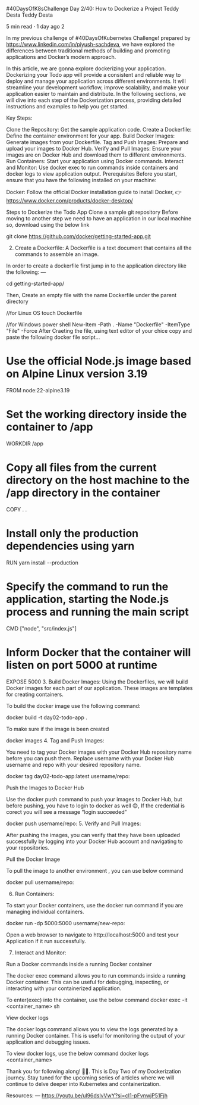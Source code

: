 #40DaysOfK8sChallenge
Day 2/40: How to Dockerize a Project
Teddy Desta
Teddy Desta

5 min read
·
1 day ago
2






In my previous challenge of #40DaysOfKubernetes Challenge! prepared by https://www.linkedin.com/in/piyush-sachdeva, we have explored the differences between traditional methods of building and promoting applications and Docker’s modern approach.

In this article, we are gonna explore dockerizing your application. Dockerizing your Todo app will provide a consistent and reliable way to deploy and manage your application across different environments. It will streamline your development workflow, improve scalability, and make your application easier to maintain and distribute. In the following sections, we will dive into each step of the Dockerization process, providing detailed instructions and examples to help you get started.

Key Steps:

Clone the Repository: Get the sample application code.
Create a Dockerfile: Define the container environment for your app.
Build Docker Images: Generate images from your Dockerfile.
Tag and Push Images: Prepare and upload your images to Docker Hub.
Verify and Pull Images: Ensure your images are on Docker Hub and download them to different environments.
Run Containers: Start your application using Docker commands.
Interact and Monitor: Use docker exec to run commands inside containers and docker logs to view application output.
Prerequisites
Before you start, ensure that you have the following installed on your machine:

Docker: Follow the official Docker installation guide to install Docker, 👉 https://www.docker.com/products/docker-desktop/

Steps to Dockerize the Todo App
Clone a sample git repository
Before moving to another step we need to have an application in our local machine so, download using the below link

git clone https://github.com/docker/getting-started-app.git

2. Create a Dockerfile: A Dockerfile is a text document that contains all the commands to assemble an image.

In order to create a dockerfile first jump in to the application directory like the following: —

cd getting-started-app/

Then, Create an empty file with the name Dockerfile under the parent directory

//for Linux OS
touch Dockerfile

//for Windows power shell
New-Item -Path . -Name "Dockerfile" -ItemType "File" -Force
After Craeting the file, using text editor of your chice copy and paste the following docker file script…

# Use the official Node.js image based on Alpine Linux version 3.19
FROM node:22-alpine3.19 

# Set the working directory inside the container to /app
WORKDIR /app

# Copy all files from the current directory on the host machine to the /app directory in the container
COPY . .

# Install only the production dependencies using yarn
RUN yarn install --production

# Specify the command to run the application, starting the Node.js process and running the main script
CMD ["node", "src/index.js"]

# Inform Docker that the container will listen on port 5000 at runtime
EXPOSE 5000
3. Build Docker Images: Using the Dockerfiles, we will build Docker images for each part of our application. These images are templates for creating containers.

To build the docker image use the following command:

docker build -t day02-todo-app .

To make sure if the image is been created

docker images
4. Tag and Push Images:

You need to tag your Docker images with your Docker Hub repository name before you can push them. Replace username with your Docker Hub username and repo with your desired repository name.

docker tag day02-todo-app:latest username/repo:<tagname>

Push the Images to Docker Hub

Use the docker push command to push your images to Docker Hub, but before pushing, you have to login to docker as well 😊, If the credential is corect you will see a message “login succeeded”


docker push username/repo:<tagname>
5. Verify and Pull Images:

After pushing the images, you can verify that they have been uploaded successfully by logging into your Docker Hub account and navigating to your repositories.


Pull the Docker Image

To pull the image to another environment , you can use below command

docker pull username/repo:<tagname>

6. Run Containers:

To start your Docker containers, use the docker run command if you are managing individual containers.

docker run -dp 5000:5000 username/new-repo:<tagname>

Open a web browser to navigate to http://localhost:5000 and test your Application if it run successfully.


7. Interact and Monitor:

Run a Docker commands inside a running Docker container

The docker exec command allows you to run commands inside a running Docker container. This can be useful for debugging, inspecting, or interacting with your containerized application.

To enter(exec) into the container, use the below command
docker exec -it <container_name> sh

View docker logs

The docker logs command allows you to view the logs generated by a running Docker container. This is useful for monitoring the output of your application and debugging issues.

To view docker logs, use the below command
docker logs <container_name>

Thank you for following along! 🙏😊. This is Day Two of my Dockerization journey. Stay tuned for the upcoming series of articles where we will continue to delve deeper into Kubernetes and containerization.

Resources: — https://youtu.be/ul96dslvVwY?si=cI1-pFvnwjP51Fjh